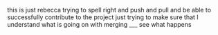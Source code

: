this is just rebecca trying to spell right and push and pull and be able to successfully contribute to the project 
just trying to make sure that I understand what is going on with merging  ___ see what happens